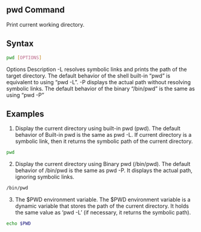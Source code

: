 ## pwd Command
Print current working directory.

## Syntax
```bash
pwd [OPTIONS]
```
Options	Description
-L	resolves symbolic links and prints the path of the target directory. The default behavior of the shell built-in “pwd” is equivalent to using “pwd -L”.
-P	displays the actual path without resolving symbolic links. The default behavior of the binary “/bin/pwd” is the same as using “pwd -P”

## Examples
1. Display the current directory using built-in pwd (pwd). The default behavior of Built-in pwd is the same as pwd -L. If current directory is a symbolic link, then it returns the symbolic path of the current directory. 
```bash
pwd
```

2. Display the current directory using Binary pwd (/bin/pwd). The default behavior of /bin/pwd is the same as pwd -P. It displays the actual path, ignoring symbolic links.
```bash
/bin/pwd
```

3. The $PWD environment variable. The $PWD environment variable is a dynamic variable that stores the path of the current directory. It holds the same value as ‘pwd -L’ (if necessary, it returns the symbolic path).
```bash
echo $PWD
```
